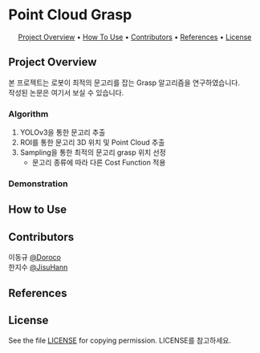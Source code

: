# Point Cloud Grasp

<p align="center">
  <a href="## Project Overview">Project Overview</a> •
  <a href="## How To Use">How To Use</a> •
  <a href="## Contributors">Contributors</a> •
  <a href="## References">References</a> •
  <a href="## license">License</a> 
</p>

## Project Overview
본 프로젝트는 로봇이 최적의 문고리를 잡는 Grasp 알고리즘을 연구하였습니다.  
작성된 논문은 여기서 보실 수 있습니다.

### Algorithm   
1. YOLOv3을 통한 문고리 추출
2. ROI를 통한 문고리 3D 위치 및 Point Cloud 추출
3. Sampling을 통한 최적의 문고리 grasp 위치 선정
    - 문고리 종류에 따라 다른 Cost Function 적용

### Demonstration  


## How to Use 

## Contributors 
이동규 [@Doroco](https://github.com/Doroco)  
한지수 [@JisuHann](https://github.com/JisuHann)  

## References


## License 
See the file [LICENSE](https://github.com/JisuHann/Point-Cloud-Grasp/blob/main/LICENSE) for copying permission. LICENSE를 참고하세요.
